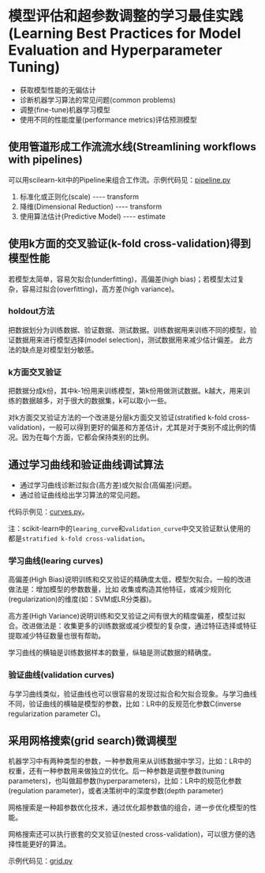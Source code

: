# 模型评估和超参数调整的学习最佳实践(Learning Best Practices for Model Evaluation and Hyperparameter Tuning)

- 获取模型性能的无偏估计
- 诊断机器学习算法的常见问题(common problems)
- 调整(fine-tune)机器学习模型
- 使用不同的性能度量(performance metrics)评估预测模型

## 使用管道形成工作流流水线(Streamlining workflows with pipelines)

可以用scilearn-kit中的Pipeline来组合工作流。示例代码见：[pipeline.py](pipeline.py)

1. 标准化或正则化(scale)             ---- transform
1. 降维(Dimensional Reduction)     ---- transform
1. 使用算法估计(Predictive Model)    ---- estimate

## 使用k方面的交叉验证(k-fold cross-validation)得到模型性能

若模型太简单，容易欠拟合(underfitting)，高偏差(high bias)；若模型太过复杂，容易过拟合(overfitting)，高方差(high variance)。

### holdout方法

把数据划分为训练数据、验证数据、测试数据。训练数据用来训练不同的模型，验证数据用来进行模型选择(model selection)，测试数据用来减少估计偏差。
此方法的缺点是对模型划分敏感。

### k方面交叉验证

把数据分成k份，其中k-1份用来训练模型，第k份用做测试数据。k越大，用来训练的数据越多，对于很大的数据集，k可以取小一些。

对k方面交叉验证方法的一个改进是分层k方面交叉验证(stratified k-fold cross-validation)，一般可以得到更好的偏差和方差估计，尤其是对于类别不成比例的情况。因为在每个方面，它都会保持类别的比例。

## 通过学习曲线和验证曲线调试算法

- 通过学习曲线诊断过拟合(高方差)或欠拟合(高偏差)问题。
- 通过验证曲线给出学习算法的常见问题。

代码示例见：[curves.py](curves.py)。

注：scikit-learn中的`learing_curve`和`validation_curve`中交叉验证默认使用的都是`stratified k-fold cross-validation`。

### 学习曲线(learing curves)

高偏差(High Bias)说明训练和交叉验证的精确度太低，模型欠拟合。一般的改进做法是：增加模型的参数数量，比如 收集或构造其他特征，或减少规则化(regularization)的维度(如：SVM或LR分类器)。

高方差(High Variance)说明训练和交叉验证之间有很大的精度偏差，模型过拟合。改进做法是：收集更多的训练数据或减少模型的复杂度，通过特征选择或特征提取减少特征数量也很有帮助。

学习曲线的横轴是训练数据样本的数量，纵轴是测试数据的精确度。

### 验证曲线(validation curves)

与学习曲线类似，验证曲线也可以很容易的发现过拟合和欠拟合现象。与学习曲线不同，验证曲线的横轴是模型的参数，比如：LR中的反规范化参数C(inverse regularization parameter C)。

## 采用网格搜索(grid search)微调模型

机器学习中有两种类型的参数，一种参数用来从训练数据中学习，比如：LR中的权重，还有一种参数用来做独立的优化。后一种参数是调整参数(tuning parameters)，也叫做超参数(hyperparameters)，比如：LR中的规范化参数(regulation parameter)，或者决策树中的深度参数(depth parameter)

网格搜索是一种超参数优化技术，通过优化超参数值的组合，进一步优化模型的性能。

网格搜索还可以执行嵌套的交叉验证(nested cross-validation)，可以很方便的选择性能更好的算法。

示例代码见：[grid.py](grid.py)